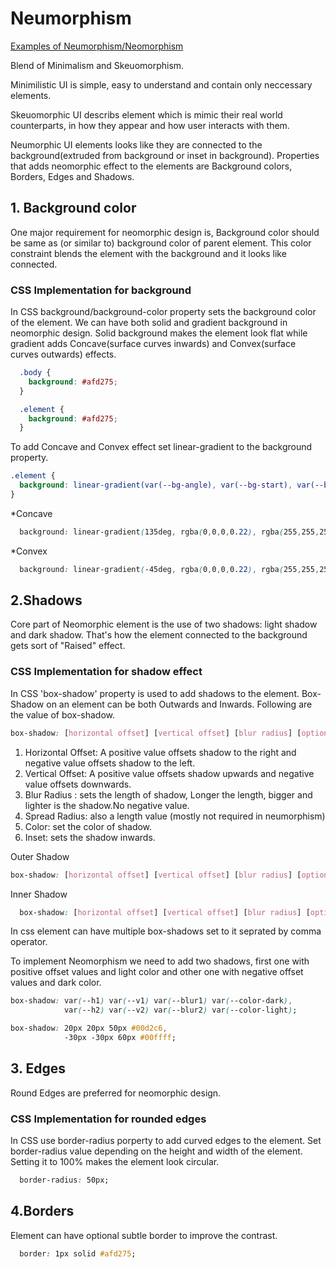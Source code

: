 # Neumorphism

[Examples of Neumorphism/Neomorphism](https://priya1114.github.io/Neumorphic/)

Blend of Minimalism and Skeuomorphism.

Minimilistic UI is simple, easy to understand and contain only neccessary elements.

Skeuomorphic UI describs element which is mimic their real world counterparts, in how they appear and how user interacts with them.

Neumorphic UI elements looks like they are connected to the background(extruded from background or inset in background).
Properties that adds neomorphic effect to the elements are Background colors, Borders, Edges and Shadows.

## 1. Background color

One major requirement for neomorphic design is, Background color should be same as (or similar to) background color of parent element. This color constraint blends the element with the background and it looks like connected.

### CSS Implementation for background

In CSS background/background-color property sets the background color of the element.
We can have both solid and gradient background in neomorphic design. Solid background makes the element look flat while gradient adds Concave(surface curves inwards) and Convex(surface curves outwards) effects.

```css
  .body {
    background: #afd275;
  }

  .element {
    background: #afd275;
  }
```

To add Concave and Convex effect set linear-gradient to the background property.

```css
.element {
  background: linear-gradient(var(--bg-angle), var(--bg-start), var(--bg-end));
}
```

*Concave

```css
  background: linear-gradient(135deg, rgba(0,0,0,0.22), rgba(255,255,255,0.25));
```

*Convex

```css
  background: linear-gradient(-45deg, rgba(0,0,0,0.22), rgba(255,255,255,0.25));
```

## 2.Shadows

Core part of Neomorphic element is the use of two shadows: light shadow and dark shadow. That's how the element connected to the background gets sort of "Raised" effect.

### CSS Implementation for shadow effect

In CSS 'box-shadow' property is used to add shadows to the element.
Box-Shadow on an element can be both Outwards and Inwards. Following are the value of box-shadow.

  ```css
  box-shadow: [horizontal offset] [vertical offset] [blur radius] [optional spread radius] [color];
  ```

  1. Horizontal Offset: A positive value offsets shadow to the right and negative value offsets shadow to the left.
  2. Vertical Offset: A positive value offsets shadow upwards and negative value offsets downwards.
  3. Blur Radius : sets the length of shadow, Longer the length, bigger and lighter is the shadow.No negative value.
  4. Spread Radius: also a length value (mostly not required in neumorphism)
  5. Color: set the color of shadow.
  6. Inset: sets the shadow inwards.

Outer Shadow

  ```css
  box-shadow: [horizontal offset] [vertical offset] [blur radius] [optional spread radius] [color];
  ```

Inner Shadow

  ```css
    box-shadow: [horizontal offset] [vertical offset] [blur radius] [optional spread radius] [color] inset;
  ```

In css element can have multiple box-shadows set to it seprated by comma operator.

To implement Neomorphism we need to add two shadows, first one with positive offset values and light color and other one with negative offset values and dark color.

```css
box-shadow: var(--h1) var(--v1) var(--blur1) var(--color-dark),
            var(--h2) var(--v2) var(--blur2) var(--color-light);
```

```css
box-shadow: 20px 20px 50px #00d2c6,
            -30px -30px 60px #00ffff;
```

## 3. Edges

Round Edges are preferred for neomorphic design.

### CSS Implementation for rounded edges

In CSS use border-radius porperty to add curved edges to the element. Set border-radius value depending on the height and width of the element.
Setting it to 100% makes the element look circular.

```css
  border-radius: 50px;
```

## 4.Borders

Element can have optional subtle border to improve the contrast.

```css
  border: 1px solid #afd275;
```
